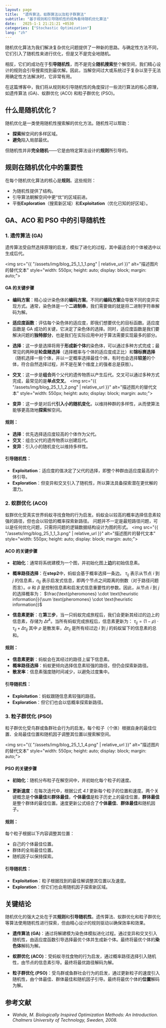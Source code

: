 ```yaml
---
layout: page
title:  "遗传算法，蚁群算法以及粒子群算法"
subtitle: "基于规则和引导随机性的视角看待随机优化算法"
date:   2025-1-1 21:21:21 +0530
categories: ["Stochastic Optimization"]
lang: "zh"
---
```


随机优化算法为我们解决复杂优化问题提供了一种新的思路。与确定性方法不同，它们引入了随机性来进行优化，但是又不是完全地随机。

相反，它们的成功在于**引导随机性**，而不是完全**随机搜索**整个解空间，我们精心设计的规则会引导搜索找到最优解。因此，当解空间过大或系统过于复杂以至于无法用确定性方法解决时，它非常有用。

在这篇博客中，我们将从规则和引导随机性的角度探讨一些流行算法的核心原理，如遗传算法 (GA)、蚁群优化 (ACO) 和粒子群优化 (PSO)。



## 什么是随机优化？
随机优化是一类使用随机性搜索解的优化方法。随机性可以帮助：
- **探索**解空间的多样区域。
- **避免**陷入局部最优。

但随机性并非**完全随机**——它是由特定算法设计的**规则**所引导的。



## 规则在随机优化中的重要性
在每个随机优化算法的核心是**规则**。这些规则：
- 为随机性提供了结构。
- 引导算法朝解空间中更“优”的区域前进。
- 平衡**Exploration**（搜索新区域）和**Exploitation**（优化已知的好区域）。



## GA、ACO 和 PSO 中的引导随机性

### 1. 遗传算法 (GA)
遗传算法受自然选择原理的启发，模拟了进化的过程，其中最适合的个体被选中以生成后代。

<img src="{{ "/assets/img/blog_25_1_1_1.png" | relative_url }}" alt="描述图片的替代文本" style="width: 550px; height: auto; display: block; margin: auto;">

#### GA 的关键步骤
- **编码方案**：精心设计染色体的**编码方案**。不同的**编码方案**会导致不同的变异实现方式。通常，染色体是一个**二进制串**，我们需要做的就是将二进制字符串解码为解。
- **适应度函数**：评估每个染色体的适应度，即我们想要优化的目标函数。适应度函数是 GA 成功的关键，它决定了染色体的选择。同时，适应度函数是我们要解决问题的**独特部分**，也是我们在实际应用中对于算法需要实现最多的部分。

- **选择**：这一步是选择将用于**形成新个体**的染色体，可以通过多种方式完成；最常见的两种是**轮盘赌选择**（选择概率与个体的适应度成正比）和**锦标赛选择**（随机选择一些个体，并以一定概率选择最佳个体，有时也会选择**较差**的个体，符合自然选择过程，并不是在某个维度上的强者总是获胜）。
- **交叉**：这一步是**组合**两个父代的遗传物质以产生后代。交叉可以通过多种方式完成，最常见的是**单点交叉**。
<img src="{{ "/assets/img/blog_25_1_1_2.png" | relative_url }}" alt="描述图片的替代文本" style="width: 550px; height: auto; display: block; margin: auto;">

- **变异**：这一步是对后代**引入小的随机变化**，以维持种群的多样性，从而使算法能够更高效地**探索**解空间。

#### 规则：
- **选择**：优先选择适应度较高的个体作为父代。
- **交叉**：组合父代的遗传物质以创建后代。
- **变异**：引入小的随机变化以维持多样性。

#### 引导随机性：
- **Exploitation**：适应度的值决定了父代的选择，即整个种群由适应度最高的个体引导。
- **Exploration**：但变异和交叉引入了随机性，所以算法具备探索潜在更优解的潜力。



### 2. 蚁群优化 (ACO)
蚁群优化受真实世界蚂蚁寻找食物的行为启发。蚂蚁会以较高的概率选择信息素较强的路径，但也会以较低的概率探索新路径。
问题并不一定是最短路径问题，可以是任何优化问题，只需将问题的逻辑数据结构设计为图的形式。
<img src="{{ "/assets/img/blog_25_1_1_3.png" | relative_url }}" alt="描述图片的替代文本" style="width: 550px; height: auto; display: block; margin: auto;">

#### ACO 的关键步骤
- **初始化**：通常将系统建模为一个图，并初始化图上**边**的初始信息素。

- **概率路径选择**：在**step2**中，蚂蚁会基于概率选择一条边。
$\tau _{ij}$ 表示从节点 $i$ 到 $j$ 的信息素，$\eta _{ij}$ 表示启发式信息，即两个节点之间距离的倒数（对于路径问题而言）。$\alpha$ 和 $\beta$ 是控制信息素和启发式信息重要性的参数。因此，从节点 $i$ 到 $j$ 的选择概率为：
$\frac{\text{pheromones} \cdot \text{heuristic information}}{\sum \text{pheromones} \cdot \text{heuristic information}}$


- **信息素更新**：在**第三步**，当一只蚂蚁完成旅程后，我们会更新其经过的边上的信息素，存储为 $\Delta \tau ^k$。当所有蚂蚁完成旅程后，信息素更新为：
$\tau _{ij} = (1-\rho) \cdot \tau _{ij} + \Delta \tau _{ij}$
其中 $\rho$ 是散发率，$\Delta \tau _{ij}$ 是所有经过边 $i$ 到 $j$ 的蚂蚁留下的信息素的总和。

#### **规则**：
- **信息素更新**：蚂蚁会在其经过的路径上留下信息素。
- **概率路径选择**：蚂蚁更倾向选择信息素较强的路径，但仍会探索新路径。
- **散发率**：信息素强度随时间减少，以避免过度集中。

#### **引导随机性**：
- **Exploitation**：蚂蚁跟随信息素较强的路径。
- **Exploration**：但它们也会以低概率探索新路径。



### 3. 粒子群优化 (PSO)
粒子群优化受鸟群或鱼群社会行为的启发。每个粒子（个体）根据自身的最佳位置、全局最佳位置和随机因子调整其位置以搜索解空间。

<img src="{{ "/assets/img/blog_25_1_1_4.png" | relative_url }}" alt="描述图片的替代文本" style="width: 550px; height: auto; display: block; margin: auto;">

#### PSO 的关键步骤

- **初始化**：随机分布粒子在解空间中，并初始化每个粒子的速度。

- **更新速度**：在每次迭代中，根据公式 *4.1* 更新每个粒子的位置和速度。两个关键概念是**个体最佳**和**群体最佳**，**个体最佳**是粒子历史上的最佳位置，**群体最佳**是整个群体的最佳位置。速度更新公式结合了**个体最佳**、**群体最佳**和随机因子。

#### **规则**：
每个粒子根据以下内容调整其位置：
- 自己的个体最佳位置。
- 群体的全局最佳位置。
- 随机因子以保持探索。

#### **引导随机性**：
- **Exploitation**：粒子根据找到的最佳解调整其位置以及速度。
- **Exploration**：但它们也会用随机因子探索新区域。



## 关键结论
随机优化的强大之处在于其**规则**和**引导随机性**。遗传算法、蚁群优化和粒子群优化等算法使用随机性进行探索，但由精心设计的规则驱动以确保效率和效果。
- **遗传算法 (GA)**：通过将解建模为染色体模拟进化过程。通过变异和交叉引入随机性，由适应度函数引导选择最优个体并生成新个体。最终将最优个体的**染色体**解码为解。

- **蚁群优化 (ACO)**：受蚂蚁寻找食物的行为启发，通过概率路径选择引入随机性，由节点的信息素引导。最终将最优路径解码为解。

- **粒子群优化 (PSO)**：受鸟群或鱼群社会行为的启发，通过更新粒子的速度引入随机性，由个体最佳、群体最佳和随机因子引导。最终将最优个体的**位置**解码为解。



## 参考文献
- *Wahde, M. Biologically Inspired Optimization Methods: An Introduction. Chalmers University of Technology, Sweden, 2008.*
